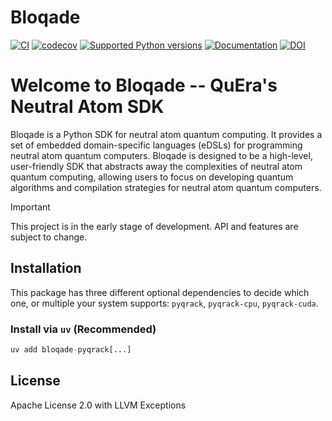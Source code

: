 # Bloqade

[![CI](https://github.com/QuEraComputing/bloqade/actions/workflows/ci.yml/badge.svg)](https://github.com/QuEraComputing/bloqade/actions/workflows/ci.yml)
[![codecov](https://codecov.io/gh/QuEraComputing/bloqade/graph/badge.svg?token=BpHsAYuzdo)](https://codecov.io/gh/QuEraComputing/bloqade)
[![Supported Python versions](https://img.shields.io/pypi/pyversions/bloqade.svg?color=%2334D058)](https://pypi.org/project/bloqade)
[![Documentation](https://img.shields.io/badge/Documentation-6437FF)](https://bloqade.quera.com/)
[![DOI](https://zenodo.org/badge/629628885.svg)](https://zenodo.org/doi/10.5281/zenodo.11114109)


# Welcome to Bloqade -- QuEra's Neutral Atom SDK

Bloqade is a Python SDK for neutral atom quantum computing. It provides a set of embedded domain-specific languages (eDSLs) for programming neutral atom quantum computers. Bloqade is designed to be a high-level, user-friendly SDK that abstracts away the complexities of neutral atom quantum computing, allowing users to focus on developing quantum algorithms and compilation strategies for neutral atom quantum computers.

> [!IMPORTANT]
>
> This project is in the early stage of development. API and features are subject to change.

## Installation

This package has three different optional dependencies to decide which one, or multiple your system supports: `pyqrack`, `pyqrack-cpu`, `pyqrack-cuda`. 

### Install via `uv` (Recommended)

```py
uv add bloqade-pyqrack[...]
```

## License

Apache License 2.0 with LLVM Exceptions
